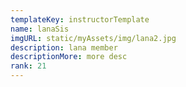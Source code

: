 ```yaml
---
templateKey: instructorTemplate
name: lanaSis
imgURL: static/myAssets/img/lana2.jpg
description: lana member
descriptionMore: more desc
rank: 21
---
```

